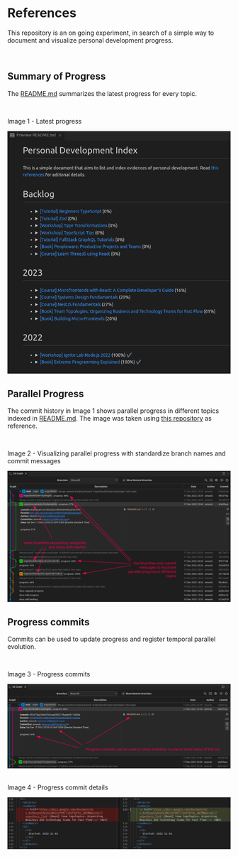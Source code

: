 # References

This repository is an on going experiment, in search of a simple way to document and visualize personal development progress. 

</br>

## Summary of Progress

The [README.md](../README.md) summarizes the latest progress for every topic. 

</br>
<p>Image 1 - Latest progress</p>
<img src="./2023-01-03-latest-progress.png"/>

</br>

## Parallel Progress

The commit history in Image 1 shows parallel progress in different topics indexed in [README.md](../README.md). The image was taken using [this repository](https://github.com/amaralc/courses-and-bootcamps) as reference.

</br>
<p>Image 2 - Visualizing parallel progress with standardize branch names and commit messages</p>
<img src="./2023-01-03-use-git-graph.png"/>

</br>

## Progress commits

Commits can be used to update progress and register temporal parallel evolution. 

</br>
<p>Image 3 - Progress commits</p>
<img src="./2023-01-03-progress-commits-summary.png"/>

</br>

</br>
<p>Image 4 - Progress commit details</p>
<img src="./2023-01-03-progress-commits.png"/>
</br>


